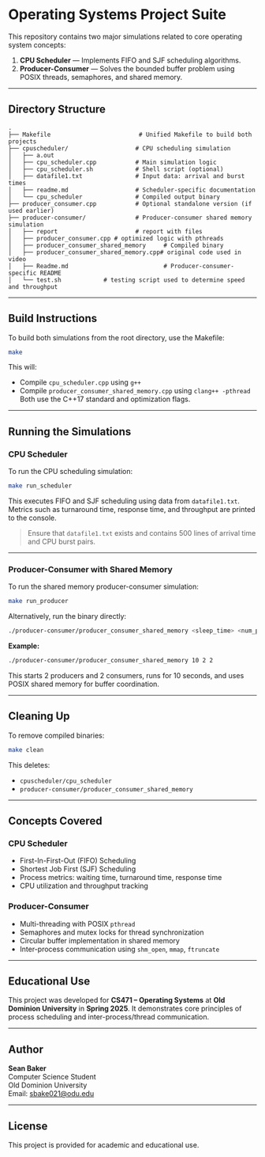 # Operating Systems Project Suite

This repository contains two major simulations related to core operating system concepts:

1. **CPU Scheduler** — Implements FIFO and SJF scheduling algorithms.  
2. **Producer-Consumer** — Solves the bounded buffer problem using POSIX threads, semaphores, and shared memory.

---

## Directory Structure

```
.
├── Makefile                         # Unified Makefile to build both projects
├── cpuscheduler/                   # CPU scheduling simulation
│   ├── a.out
│   ├── cpu_scheduler.cpp           # Main simulation logic
│   ├── cpu_scheduler.sh            # Shell script (optional)
│   ├── datafile1.txt               # Input data: arrival and burst times
│   ├── readme.md                   # Scheduler-specific documentation
│   └── cpu_scheduler               # Compiled output binary
├── producer_consumer.cpp           # Optional standalone version (if used earlier)
├── producer-consumer/              # Producer-consumer shared memory simulation
│   ├── report                      # report with files
│   ├── producer_consumer.cpp # optimized logic with pthreads
│   ├── producer_consumer_shared_memory     # Compiled binary
│   ├── producer_consumer_shared_memory.cpp# original code used in video
│   ├── Readme.md                           # Producer-consumer-specific README
│   └── test.sh            # testing script used to determine speed and throughput
```

---

## Build Instructions

To build both simulations from the root directory, use the Makefile:

```bash
make
```

This will:

- Compile `cpu_scheduler.cpp` using `g++`
- Compile `producer_consumer_shared_memory.cpp` using `clang++ -pthread`  
  Both use the C++17 standard and optimization flags.

---

## Running the Simulations

### CPU Scheduler

To run the CPU scheduling simulation:

```bash
make run_scheduler
```

This executes FIFO and SJF scheduling using data from `datafile1.txt`. Metrics such as turnaround time, response time, and throughput are printed to the console.

> Ensure that `datafile1.txt` exists and contains 500 lines of arrival time and CPU burst pairs.

---

### Producer-Consumer with Shared Memory

To run the shared memory producer-consumer simulation:

```bash
make run_producer
```

Alternatively, run the binary directly:

```bash
./producer-consumer/producer_consumer_shared_memory <sleep_time> <num_producers> <num_consumers>
```

**Example:**

```bash
./producer-consumer/producer_consumer_shared_memory 10 2 2
```

This starts 2 producers and 2 consumers, runs for 10 seconds, and uses POSIX shared memory for buffer coordination.

---

## Cleaning Up

To remove compiled binaries:

```bash
make clean
```

This deletes:

- `cpuscheduler/cpu_scheduler`
- `producer-consumer/producer_consumer_shared_memory`

---

## Concepts Covered

### CPU Scheduler

- First-In-First-Out (FIFO) Scheduling  
- Shortest Job First (SJF) Scheduling  
- Process metrics: waiting time, turnaround time, response time  
- CPU utilization and throughput tracking

### Producer-Consumer

- Multi-threading with POSIX `pthread`  
- Semaphores and mutex locks for thread synchronization  
- Circular buffer implementation in shared memory  
- Inter-process communication using `shm_open`, `mmap`, `ftruncate`

---

## Educational Use

This project was developed for **CS471 – Operating Systems** at **Old Dominion University** in **Spring 2025**. It demonstrates core principles of process scheduling and inter-process/thread communication.

---

## Author

**Sean Baker**  
Computer Science Student  
Old Dominion University  
Email: [sbake021@odu.edu](mailto:sbake021@odu.edu)

---

## License

This project is provided for academic and educational use.

